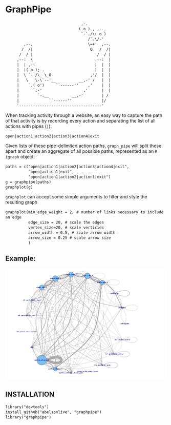 # GraphPipe
```
                                 ,-.
                                ( o )_, ,-.
                                 `-`./\( o )
                                    /`.\/-'
        ,--.                        \=+'  ,--.
       /  /|                         O   /  /|
      /  / |                            /  / |
     ,--:  \                           .--:  |
     |  | ,-:                          |  |  |
     |  |( o-);-.                      |  |  |
     |  \ `-'/\_ \_O                 ,'/  |  |
     |   \  '\-\`--'__          __,-' /   |  |
     |    `.( o')     ``------''    ,'    |  |
     |      `:-'                  ,'      |  |
     |        `-.__          __,-'        | /
     |             ``------''             |/
     `------------------------------------'

```

When tracking activity through a website, an easy way to capture the path of that activity is by recording every action and separating the list of all actions with pipes (`|`):
```
open|action1|action2|action3|action4|exit
```
Given lists of these pipe-delimited action paths, `graph_pipe` will split these apart and create an aggregate of all possible paths, represented as an `R` `igraph` object:
```
paths = c("open|action1|action2|action3|action4|exit",
          "open|action1|exit",
          "open|action1|action2|action1|exit")
g = graphpipe(paths)
graphplot(g)

```
`graphplot` can accept some simple arguments to filter and style the resulting graph

```
graphplot(min_edge_weight = 2, # number of links necessary to include an edge
          edge_size = 20, # scale the edges
          vertex_size=20, # scale verticies
          arrow_width = 0.5, # scale arrow width
          arrow_size = 0.25 # scale arrow size
          )
```
## Example:
![Example](example.png)
## INSTALLATION
```
library("devtools")
install_github("abelsonlive", "graphpipe")
library("graphpipe")
```
